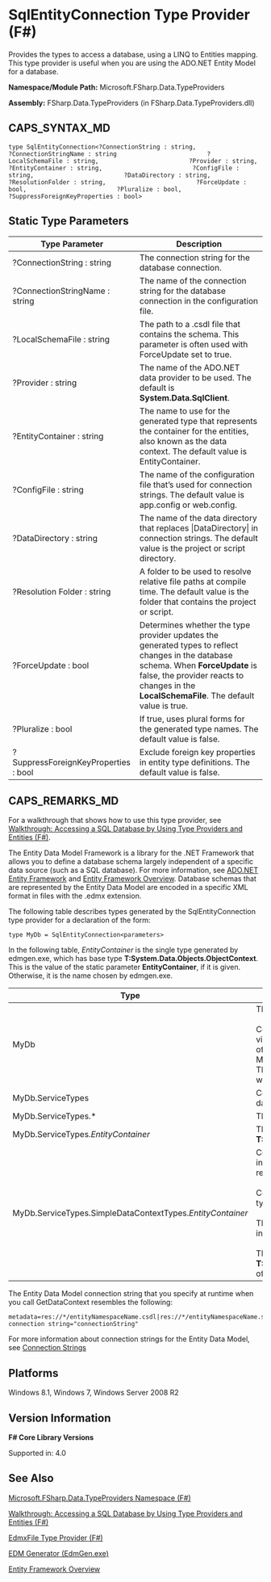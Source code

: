 # SqlEntityConnection Type Provider (F#)

Provides the types to access a database, using a LINQ to Entities mapping. This type provider is useful when you are using the ADO.NET Entity Model for a database.

**Namespace/Module Path:** Microsoft.FSharp.Data.TypeProviders

**Assembly:** FSharp.Data.TypeProviders (in FSharp.Data.TypeProviders.dll)


## CAPS_SYNTAX_MD

```
type SqlEntityConnection<?ConnectionString : string,                         ?ConnectionStringName : string                         ?LocalSchemaFile : string,                         ?Provider : string,                         ?EntityContainer : string,                         ?ConfigFile : string,                         ?DataDirectory : string,                         ?ResolutionFolder : string,                         ?ForceUpdate : bool,                         ?Pluralize : bool,                         ?SuppressForeignKeyProperties : bool>
```

## Static Type Parameters


|Type Parameter|Description|
|--------------|-----------|
|?ConnectionString : string|The connection string for the database connection.|
|?ConnectionStringName : string|The name of the connection string for the database connection in the configuration file.|
|?LocalSchemaFile : string|The path to a .csdl file that contains the schema. This parameter is often used with ForceUpdate set to true.|
|?Provider : string|The name of the ADO.NET data provider to be used. The default is **System.Data.SqlClient**.|
|?EntityContainer : string|The name to use for the generated type that represents the container for the entities, also known as the data context. The default value is EntityContainer.|
|?ConfigFile : string|The name of the configuration file that’s used for connection strings. The default value is app.config or web.config.|
|?DataDirectory : string|The name of the data directory that replaces &#124;DataDirectory&#124; in connection strings. The default value is the project or script directory.|
|?Resolution Folder : string|A folder to be used to resolve relative file paths at compile time. The default value is the folder that contains the project or script.|
|?ForceUpdate : bool|Determines whether the type provider updates the generated types to reflect changes in the database schema. When **ForceUpdate** is false, the provider reacts to changes in the **LocalSchemaFile**. The default value is true.|
|?Pluralize : bool|If true, uses plural forms for the generated type names. The default value is false.|
|?SuppressForeignKeyProperties : bool|Exclude foreign key properties in entity type definitions. The default value is false.|

## CAPS_REMARKS_MD
For a walkthrough that shows how to use this type provider, see [Walkthrough: Accessing a SQL Database by Using Type Providers and Entities &#40;F&#35;&#41;](Walkthrough%3A+Accessing+a+SQL+Database+by+Using+Type+Providers+and+Entities+%28F%23%29.md).

The Entity Data Model Framework is a library for the .NET Framework that allows you to define a database schema largely independent of a specific data source (such as a SQL database). For more information, see [ADO.NET Entity Framework](ADO.NET+Entity+Framework.md) and [Entity Framework Overview](Entity+Framework+Overview.md). Database schemas that are represented by the Entity Data Model are encoded in a specific XML format in files with the .edmx extension.

The following table describes types generated by the SqlEntityConnection type provider for a declaration of the form:


```
type MyDb = SqlEntityConnection<parameters>
```
In the following table, *EntityContainer* is the single type generated by edmgen.exe, which has base type **T:System.Data.Objects.ObjectContext**. This is the value of the static parameter **EntityContainer**, if it is given. Otherwise, it is the name chosen by edmgen.exe.



|Type|Description|
|----|-----------|
|MyDb|The overall container type.<br /><br />Contains a method **GetDataContext** that returns a simplified view of the data context. The method returns a new instance of MyDB.ServiceTypes.SimpleDataContextTypes.*EntityContainer*. The version with the connectionString parameter may be used when the connection string is determined at runtime.|
|MyDb.ServiceTypes|Contains the embedded full types and simplified types for the database.|
|MyDb.ServiceTypes.&#42;|The embedded types generated by EdmGen.exe.|
|MyDb.ServiceTypes.*EntityContainer*|The data context type, inherited from **T:System.Data.Objects.ObjectContext**.|
|MyDb.ServiceTypes.SimpleDataContextTypes.*EntityContainer*|Contains one method for each method of the full context type, including stored procedures and functions. The methods return **T:System.Data.Linq.ISingleResult&#96;1**.<br /><br />Contains one property for each property of the full context type. The properties return **T:System.Data.Linq.Table&#96;1**.<br /><br />The property Connection gets the database connection as an instance of **T:System.Data.Common.DbConnection**.<br /><br />The property DataContext gets the full data context, of type **T:System.Data.Objects.ObjectContext**. This is the base type of the *EntityContainer* type generated by the type provider.|
The Entity Data Model connection string that you specify at runtime when you call GetDataContext resembles the following:


```
metadata=res://*/entityNamespaceName.csdl|res://*/entityNamespaceName.ssdl|res://*/entityNamespaceName.msl;provider=provider;provider connection string="connectionString"
```
For more information about connection strings for the Entity Data Model, see [Connection Strings](Connection+Strings.md)


## Platforms
Windows 8.1, Windows 7, Windows Server 2008 R2


## Version Information
**F# Core Library Versions**

Supported in: 4.0


## See Also
[Microsoft.FSharp.Data.TypeProviders Namespace &#40;F&#35;&#41;](Microsoft.FSharp.Data.TypeProviders+Namespace+%28F%23%29.md)

[Walkthrough: Accessing a SQL Database by Using Type Providers and Entities &#40;F&#35;&#41;](Walkthrough%3A+Accessing+a+SQL+Database+by+Using+Type+Providers+and+Entities+%28F%23%29.md)

[EdmxFile Type Provider &#40;F&#35;&#41;](EdmxFile+Type+Provider+%28F%23%29.md)

[EDM Generator &#40;EdmGen.exe&#41;](EDM+Generator+%28EdmGen.exe%29.md)

[Entity Framework Overview](Entity+Framework+Overview.md)

